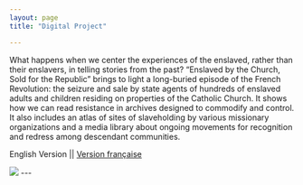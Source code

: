 ```yaml
---
layout: page
title: "Digital Project"

---
```

What happens when we center the experiences of the enslaved, rather than their enslavers, in telling stories from the past? “Enslaved by the Church, Sold for the Republic” brings to light a long-buried episode of the French Revolution: the seizure and sale by state agents of hundreds of enslaved adults and children residing on properties of the Catholic Church. It shows how we can read resistance in archives designed to commodify and control. It also includes an atlas of sites of slaveholding by various missionary organizations and a media library about ongoing movements for recognition and redress among descendant communities.

English Version ||
[Version française](https://storymaps.arcgis.com/stories/08351cc5814c4d6e9d1672145575b422)


<img src="{{ site.baseurl }}/caen2.gif">
---
